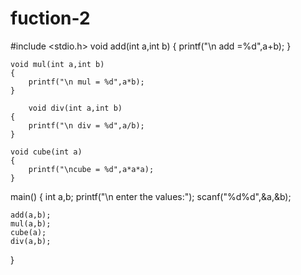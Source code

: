 # fuction-2

#include <stdio.h>
	void add(int a,int b)
{
	printf("\n add =%d",a+b);
}

	void mul(int a,int b)
	{
		printf("\n mul = %d",a*b);
	}
	
		void div(int a,int b)
	{
		printf("\n div = %d",a/b);
	}
	
	void cube(int a)
	{
		printf("\ncube = %d",a*a*a);
	}
main()
{
	int a,b;
	printf("\n enter the values:");
	scanf("%d%d",&a,&b);
	
	add(a,b);
	mul(a,b);
	cube(a);
	div(a,b);
}
